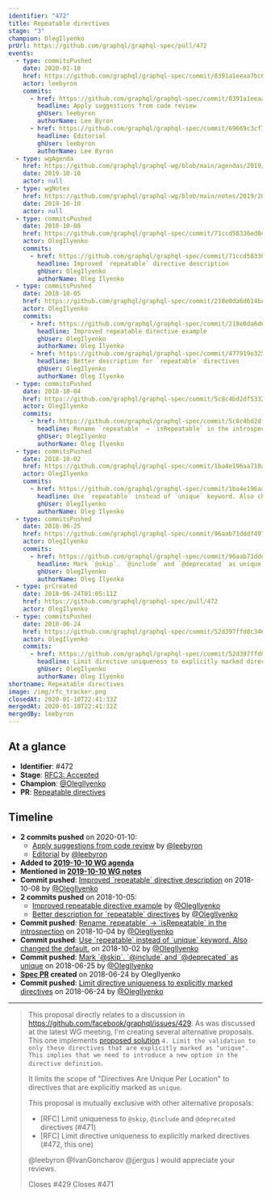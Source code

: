 ```yaml
---
identifier: "472"
title: Repeatable directives
stage: "3"
champion: OlegIlyenko
prUrl: https://github.com/graphql/graphql-spec/pull/472
events:
  - type: commitsPushed
    date: 2020-01-10
    href: https://github.com/graphql/graphql-spec/commit/8391a1eeaa7bc6d312849ce585de8c77b37389ee
    actor: leebyron
    commits:
      - href: https://github.com/graphql/graphql-spec/commit/8391a1eeaa7bc6d312849ce585de8c77b37389ee
        headline: Apply suggestions from code review
        ghUser: leebyron
        authorName: Lee Byron
      - href: https://github.com/graphql/graphql-spec/commit/69669c3cf773d61ff3adbe243e4c4b0e4e21d7ab
        headline: Editorial
        ghUser: leebyron
        authorName: Lee Byron
  - type: wgAgenda
    href: https://github.com/graphql/graphql-wg/blob/main/agendas/2019/2019-10-10.md
    date: 2019-10-10
    actor: null
  - type: wgNotes
    href: https://github.com/graphql/graphql-wg/blob/main/notes/2019/2019-10-10.md
    date: 2019-10-10
    actor: null
  - type: commitsPushed
    date: 2018-10-08
    href: https://github.com/graphql/graphql-spec/commit/71ccd58336ed0d7c52d76864fe7ff93029ada3e4
    actor: OlegIlyenko
    commits:
      - href: https://github.com/graphql/graphql-spec/commit/71ccd58336ed0d7c52d76864fe7ff93029ada3e4
        headline: Improved `repeatable` directive description
        ghUser: OlegIlyenko
        authorName: Oleg Ilyenko
  - type: commitsPushed
    date: 2018-10-05
    href: https://github.com/graphql/graphql-spec/commit/218e0da6d614bc5be33bc4a6378618ad4a59ea51
    actor: OlegIlyenko
    commits:
      - href: https://github.com/graphql/graphql-spec/commit/218e0da6d614bc5be33bc4a6378618ad4a59ea51
        headline: Improved repeatable directive example
        ghUser: OlegIlyenko
        authorName: Oleg Ilyenko
      - href: https://github.com/graphql/graphql-spec/commit/477919e3251c3b7852a2ec21990bbdf881ff1553
        headline: Better description for `repeatable` directives
        ghUser: OlegIlyenko
        authorName: Oleg Ilyenko
  - type: commitsPushed
    date: 2018-10-04
    href: https://github.com/graphql/graphql-spec/commit/5c8c4bd2df5332565cadf9438b2e0dc9e944db10
    actor: OlegIlyenko
    commits:
      - href: https://github.com/graphql/graphql-spec/commit/5c8c4bd2df5332565cadf9438b2e0dc9e944db10
        headline: Rename `repeatable` → `isRepeatable` in the introspection
        ghUser: OlegIlyenko
        authorName: Oleg Ilyenko
  - type: commitsPushed
    date: 2018-10-02
    href: https://github.com/graphql/graphql-spec/commit/1ba4e196aa710a10eceaa346d02a970dfd0b2d3a
    actor: OlegIlyenko
    commits:
      - href: https://github.com/graphql/graphql-spec/commit/1ba4e196aa710a10eceaa346d02a970dfd0b2d3a
        headline: Use `repeatable` instead of `unique` keyword. Also changed the default.
        ghUser: OlegIlyenko
        authorName: Oleg Ilyenko
  - type: commitsPushed
    date: 2018-06-25
    href: https://github.com/graphql/graphql-spec/commit/96aab71dddf497d5fa430c7a1c4b97b00ef34529
    actor: OlegIlyenko
    commits:
      - href: https://github.com/graphql/graphql-spec/commit/96aab71dddf497d5fa430c7a1c4b97b00ef34529
        headline: Mark `@skip`. `@include` and `@deprecated` as unique
        ghUser: OlegIlyenko
        authorName: Oleg Ilyenko
  - type: prCreated
    date: 2018-06-24T01:05:11Z
    href: https://github.com/graphql/graphql-spec/pull/472
    actor: OlegIlyenko
  - type: commitsPushed
    date: 2018-06-24
    href: https://github.com/graphql/graphql-spec/commit/52d397ffd0c3465679cddd95461b647e0a74d901
    actor: OlegIlyenko
    commits:
      - href: https://github.com/graphql/graphql-spec/commit/52d397ffd0c3465679cddd95461b647e0a74d901
        headline: Limit directive uniqueness to explicitly marked directives
        ghUser: OlegIlyenko
        authorName: Oleg Ilyenko
shortname: Repeatable directives
image: /img/rfc_tracker.png
closedAt: 2020-01-10T22:41:33Z
mergedAt: 2020-01-10T22:41:32Z
mergedBy: leebyron
---
```


## At a glance

- **Identifier**: #472
- **Stage**: [RFC3: Accepted](https://github.com/graphql/graphql-spec/blob/main/CONTRIBUTING.md#stage-3-accepted)
- **Champion**: [@OlegIlyenko](https://github.com/OlegIlyenko)
- **PR**: [Repeatable directives](https://github.com/graphql/graphql-spec/pull/472)

<!-- BEGIN_CUSTOM_TEXT -->



<!-- END_CUSTOM_TEXT -->

## Timeline

- **2 commits pushed** on 2020-01-10:
  - [Apply suggestions from code review](https://github.com/graphql/graphql-spec/commit/8391a1eeaa7bc6d312849ce585de8c77b37389ee) by [@leebyron](https://github.com/leebyron)
  - [Editorial](https://github.com/graphql/graphql-spec/commit/69669c3cf773d61ff3adbe243e4c4b0e4e21d7ab) by [@leebyron](https://github.com/leebyron)
- **Added to [2019-10-10 WG agenda](https://github.com/graphql/graphql-wg/blob/main/agendas/2019/2019-10-10.md)**
- **Mentioned in [2019-10-10 WG notes](https://github.com/graphql/graphql-wg/blob/main/notes/2019/2019-10-10.md)**
- **Commit pushed**: [Improved &#x60;repeatable&#x60; directive description](https://github.com/graphql/graphql-spec/commit/71ccd58336ed0d7c52d76864fe7ff93029ada3e4) on 2018-10-08 by [@OlegIlyenko](https://github.com/OlegIlyenko)
- **2 commits pushed** on 2018-10-05:
  - [Improved repeatable directive example](https://github.com/graphql/graphql-spec/commit/218e0da6d614bc5be33bc4a6378618ad4a59ea51) by [@OlegIlyenko](https://github.com/OlegIlyenko)
  - [Better description for &#x60;repeatable&#x60; directives](https://github.com/graphql/graphql-spec/commit/477919e3251c3b7852a2ec21990bbdf881ff1553) by [@OlegIlyenko](https://github.com/OlegIlyenko)
- **Commit pushed**: [Rename &#x60;repeatable&#x60; → &#x60;isRepeatable&#x60; in the introspection](https://github.com/graphql/graphql-spec/commit/5c8c4bd2df5332565cadf9438b2e0dc9e944db10) on 2018-10-04 by [@OlegIlyenko](https://github.com/OlegIlyenko)
- **Commit pushed**: [Use &#x60;repeatable&#x60; instead of &#x60;unique&#x60; keyword. Also changed the default.](https://github.com/graphql/graphql-spec/commit/1ba4e196aa710a10eceaa346d02a970dfd0b2d3a) on 2018-10-02 by [@OlegIlyenko](https://github.com/OlegIlyenko)
- **Commit pushed**: [Mark &#x60;@skip&#x60;. &#x60;@include&#x60; and &#x60;@deprecated&#x60; as unique](https://github.com/graphql/graphql-spec/commit/96aab71dddf497d5fa430c7a1c4b97b00ef34529) on 2018-06-25 by [@OlegIlyenko](https://github.com/OlegIlyenko)
- **[Spec PR](https://github.com/graphql/graphql-spec/pull/472) created** on 2018-06-24 by OlegIlyenko
- **Commit pushed**: [Limit directive uniqueness to explicitly marked directives](https://github.com/graphql/graphql-spec/commit/52d397ffd0c3465679cddd95461b647e0a74d901) on 2018-06-24 by [@OlegIlyenko](https://github.com/OlegIlyenko)

<!-- VERBATIM -->

---

> This proposal directly relates to a discussion in https://github.com/facebook/graphql/issues/429. As was discussed at the latest WG meeting, I'm creating several alternative proposals. This one implements [proposed solution](https://github.com/facebook/graphql/issues/429#issuecomment-392946579) `4. Limit the validation to only these directives that are explicitly marked as "unique". This implies that we need to introduce a new option in the directive definition`.
> 
> It limits the scope of "Directives Are Unique Per Location" to directives that are explicitly marked as `unique`.
> 
> This proposal is mutually exclusive with other alternative proposals:
> 
> * [RFC] Limit uniqueness to `@skip`, `@include` and `@deprecated` directives (#471)
> * [RFC] Limit directive uniqueness to explicitly marked directives (#472, this one)
> 
> @leebyron @IvanGoncharov @jjergus I would appreciate your reviews.
> 
> Closes #429
> Closes #471
